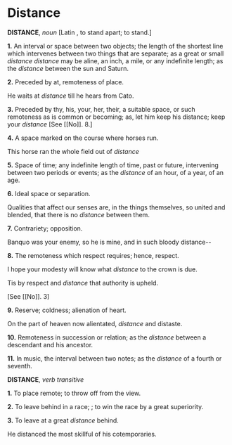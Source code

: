 # Distance

**DISTANCE**, _noun_ \[Latin , to stand apart; to stand.\]

**1.** An interval or space between two objects; the length of the shortest line which intervenes between two things that are separate; as a great or small _distance_ _distance_ may be aline, an inch, a mile, or any indefinite length; as the _distance_ between the sun and Saturn.

**2.** Preceded by at, remoteness of place.

He waits at _distance_ till he hears from Cato.

**3.** Preceded by thy, his, your, her, their, a suitable space, or such remoteness as is common or becoming; as, let him keep his distance; keep your _distance_ \[See [[No]]. 8.\]

**4.** A space marked on the course where horses run.

This horse ran the whole field out of _distance_

**5.** Space of time; any indefinite length of time, past or future, intervening between two periods or events; as the _distance_ of an hour, of a year, of an age.

**6.** Ideal space or separation.

Qualities that affect our senses are, in the things themselves, so united and blended, that there is no _distance_ between them.

**7.** Contrariety; opposition.

Banquo was your enemy, so he is mine, and in such bloody distance--

**8.** The remoteness which respect requires; hence, respect.

I hope your modesty will know what _distance_ to the crown is due.

Tis by respect and _distance_ that authority is upheld.

\[See [[No]]. 3\]

**9.** Reserve; coldness; alienation of heart.

On the part of heaven now alientated, _distance_ and distaste.

**10.** Remoteness in succession or relation; as the _distance_ between a descendant and his ancestor.

**11.** In music, the interval between two notes; as the _distance_ of a fourth or seventh.

**DISTANCE**, _verb transitive_

**1.** To place remote; to throw off from the view.

**2.** To leave behind in a race; ; to win the race by a great superiority.

**3.** To leave at a great _distance_ behind.

He distanced the most skillful of his cotemporaries.